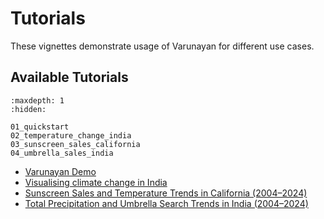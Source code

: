 # Tutorials

These vignettes demonstrate usage of Varunayan for different use cases.

## Available Tutorials

```{toctree}
:maxdepth: 1
:hidden:

01_quickstart
02_temperature_change_india
03_sunscreen_sales_california
04_umbrella_sales_india
```

- [Varunayan Demo](01_quickstart.md)
- [Visualising climate change in India](02_temperature_change_india.md)
- [Sunscreen Sales and Temperature Trends in California (2004–2024)](03_sunscreen_sales_california.md)
- [Total Precipitation and Umbrella Search Trends in India (2004–2024)](04_umbrella_sales_india.md)

